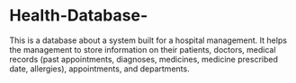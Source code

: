 # Health-Database-
This is a database about a system built for a hospital management. It helps the management to store information on their patients, doctors, medical records (past appointments, diagnoses, medicines, medicine prescribed date, allergies), appointments, and departments.  
